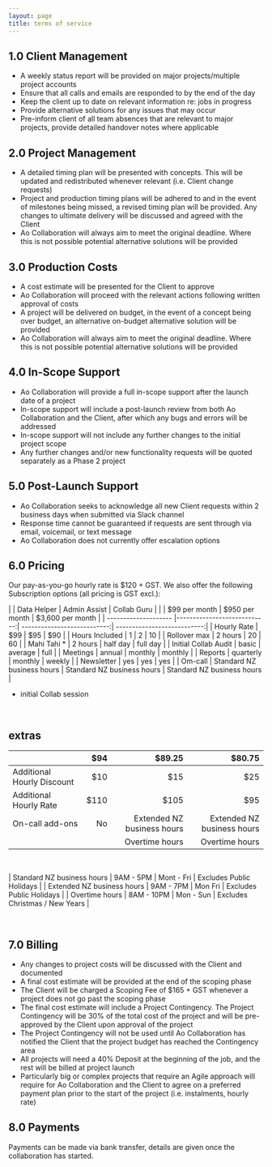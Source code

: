 ```yaml
---
layout: page
title: terms of service
---
```


## 1.0	Client Management

*	A weekly status report will be provided on major projects/multiple project accounts
*	Ensure that all calls and emails are responded to by the end of the day
*	Keep the client up to date on relevant information re: jobs in progress
*	Provide alternative solutions for any issues that may occur
*	Pre-inform client of all team absences that are relevant to major projects, provide detailed handover notes where applicable

## 2.0	Project Management

*	A detailed timing plan will be presented with concepts. This will be updated and redistributed whenever relevant (i.e. Client change requests)
*	Project and production timing plans will be adhered to and in the event of milestones being missed, a revised timing plan will be provided. Any changes to ultimate delivery will be discussed and agreed with the Client
*	Ao Collaboration will always aim to meet the original deadline. Where this is not possible potential alternative solutions will be provided

## 3.0	Production Costs

*	A cost estimate will be presented for the Client to approve
*	Ao Collaboration will proceed with the relevant actions following written approval of costs
*	A project will be delivered on budget, in the event of a concept being over budget, an alternative on-budget alternative solution will be provided
*	Ao Collaboration will always aim to meet the original deadline. Where this is not possible potential alternative solutions will be provided

## 4.0	In-Scope Support

*	Ao Collaboration will provide a full in-scope support after the launch date of a project
*	In-scope support will include a post-launch review from both Ao Collaboration and the Client, after which any bugs and errors will be addressed
*	In-scope support will not include any further changes to the initial project scope
*	Any further changes and/or new functionality requests will be quoted separately as a Phase 2 project

## 5.0	Post-Launch Support

*	Ao Collaboration seeks to acknowledge all new Client requests within 2 business days when submitted via Slack channel
*	Response time cannot be guaranteed if requests are sent through via email, voicemail, or text message
*	Ao Collaboration does not currently offer escalation options

## 6.0 Pricing

Our pay-as-you-go hourly rate is $120 + GST.
We also offer the following Subscription options (all pricing is GST excl.):


|                      | Data Helper                 | Admin Assist                | Collab Guru                 |
|                      | $99 per month               | $950 per month              | $3,600 per month            |
| -------------------- |----------------------------:| ---------------------------:| ---------------------------:|
| Hourly Rate          | $99                         | $95                         | $90                         |
| Hours Included       | 1                           | 2                           | 10                          |
| Rollover max         | 2 hours                     | 20                          | 60                          |
| Mahi Tahi *          | 2 hours                     | half day                    | full day                    |
| Initial Collab Audit | basic                       | average                     | full                        |
| Meetings             | annual                      | monthly                     | monthly                     |
| Reports              | quarterly                   | monthly                     | weekly                      |
| Newsletter           | yes                         | yes                         | yes                         |
| Om-call              | Standard NZ business hours  | Standard NZ business hours  | Standard NZ business hours  | 

 * initial Collab session
<br/>


## extras

|                            | $94                         | $89.25                      | $80.75                      |
| -------------------------- |----------------------------:| ---------------------------:| ---------------------------:|
| Additional Hourly Discount | $10                         | $15                         | $25                         |
| Additional Hourly Rate     | $110                        | $105                        | $95                         |
| On-call add-ons            | No                          | Extended NZ business hours  | Extended NZ business hours  |
|                            |                             | Overtime hours              | Overtime hours              |

<br/>

| Standard NZ business hours  | 9AM - 5PM  | Mont - Fri | Excludes Public Holidays       |
| Extended NZ business hours  | 9AM - 7PM  | Mon Fri    | Excludes Public Holidays       |
| Overtime hours              | 8AM - 10PM | Mon - Sun  | Excludes Christmas / New Years |

<br/>


## 7.0	Billing

*	Any changes to project costs will be discussed with the Client and documented
*	A final cost estimate will be provided at the end of the scoping phase
*	The Client will be charged a Scoping Fee of $165 + GST whenever a project does not go past the scoping phase
*	The final cost estimate will include a Project Contingency. The Project Contingency will be 30% of the total cost of the project and will be pre-approved by the Client upon approval of the project
*	The Project Contingency will not be used until Ao Collaboration has notified the Client that the project budget has reached the Contingency area
*	All projects will need a 40% Deposit at the beginning of the job, and the rest will be billed at project launch
*	Particularly big or complex projects that require an Agile approach will require for Ao Collaboration and the Client to agree on a preferred payment plan prior to the start of the project (i.e. instalments, hourly rate)

## 8.0	Payments

Payments can be made via bank transfer, details are given once the collaboration has started.
